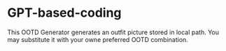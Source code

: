 # GPT-based-coding

This OOTD Generator generates an outfit picture stored in local path. 
You may substitute it with your owne preferred OOTD combination.

